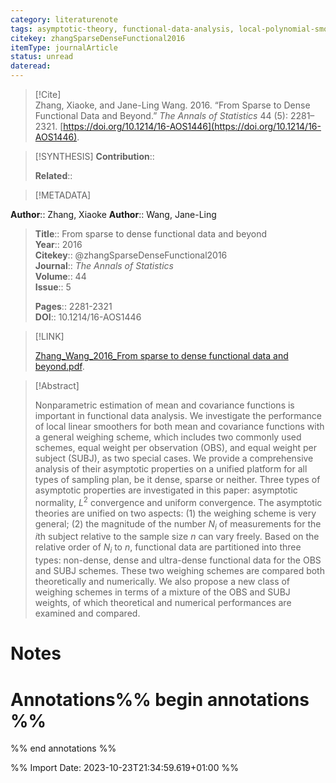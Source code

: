 ```yaml
---
category: literaturenote
tags: asymptotic-theory, functional-data-analysis, local-polynomial-smoothing, sparse-functional-data
citekey: zhangSparseDenseFunctional2016
itemType: journalArticle
status: unread  
dateread:  
---
```


> [!Cite]  
> Zhang, Xiaoke, and Jane-Ling Wang. 2016. “From Sparse to Dense Functional Data and Beyond.” _The Annals of Statistics_ 44 (5): 2281–2321. [https://doi.org/10.1214/16-AOS1446](https://doi.org/10.1214/16-AOS1446).

> [!SYNTHESIS] 
>**Contribution**::
>
>**Related**:: 
>

> [!METADATA]  
>
**Author**:: Zhang, Xiaoke
**Author**:: Wang, Jane-Ling<br>
> **Title**:: From sparse to dense functional data and beyond    
> **Year**:: 2016     
> **Citekey**:: @zhangSparseDenseFunctional2016    
>**Journal**:: *The Annals of Statistics*    
>**Volume**:: 44    
>**Issue**:: 5     
>    
>    
>     
> **Pages**:: 2281-2321    
>**DOI**:: 10.1214/16-AOS1446    
>

> [!LINK] 
>
> [Zhang_Wang_2016_From sparse to dense functional data and beyond.pdf](file:///Users/steven/Library/CloudStorage/GoogleDrive-steven.golovkine@ul.ie/My%20Drive/bibliography/The%20Annals%20of%20Statistics/2016/Zhang_Wang_2016_From%20sparse%20to%20dense%20functional%20data%20and%20beyond.pdf).

>[!Abstract]
>
>Nonparametric estimation of mean and covariance functions is important in functional data analysis. We investigate the performance of local linear smoothers for both mean and covariance functions with a general weighing scheme, which includes two commonly used schemes, equal weight per observation (OBS), and equal weight per subject (SUBJ), as two special cases. We provide a comprehensive analysis of their asymptotic properties on a unified platform for all types of sampling plan, be it dense, sparse or neither. Three types of asymptotic properties are investigated in this paper: asymptotic normality, $L^{2}$ convergence and uniform convergence. The asymptotic theories are unified on two aspects: (1) the weighing scheme is very general; (2) the magnitude of the number $N_{i}$ of measurements for the $i$th subject relative to the sample size $n$ can vary freely. Based on the relative order of $N_{i}$ to $n$, functional data are partitioned into three types: non-dense, dense and ultra-dense functional data for the OBS and SUBJ schemes. These two weighing schemes are compared both theoretically and numerically. We also propose a new class of weighing schemes in terms of a mixture of the OBS and SUBJ weights, of which theoretical and numerical performances are examined and compared.
>>


# Notes<br>
# Annotations%% begin annotations %%  
 
  
%% end annotations %%

%% Import Date: 2023-10-23T21:34:59.619+01:00 %%
